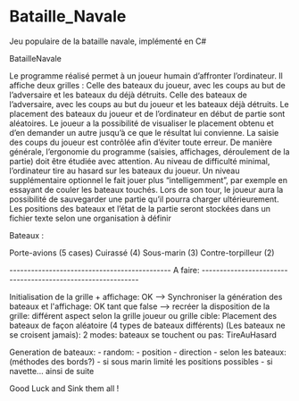 # Bataille_Navale
Jeu populaire de la bataille navale, implémenté en C#

BatailleNavale

Le programme réalisé permet à un joueur humain d’affronter l’ordinateur. Il affiche deux grilles : Celle des bateaux du joueur, avec les coups au but de l’adversaire et les bateaux du déjà détruits. Celle des bateaux de l’adversaire, avec les coups au but du joueur et les bateaux déjà détruits. Le placement des bateaux du joueur et de l’ordinateur en début de partie sont aléatoires. Le joueur a la possibilité de visualiser le placement obtenu et d’en demander un autre jusqu’à ce que le résultat lui convienne. La saisie des coups du joueur est contrôlée afin d’éviter toute erreur. De manière générale, l’ergonomie du programme (saisies, affichages, déroulement de la partie) doit être étudiée avec attention. Au niveau de difficulté minimal, l’ordinateur tire au hasard sur les bateaux du joueur. Un niveau supplémentaire optionnel le fait jouer plus “intelligemment”, par exemple en essayant de couler les bateaux touchés. Lors de son tour, le joueur aura la possibilité de sauvegarder une partie qu’il pourra charger ultérieurement. Les positions des bateaux et l’état de la partie seront stockées dans un fichier texte selon une organisation à définir

Bateaux :

  Porte-avions (5 cases)
  Cuirassé (4)
  Sous-marin (3)
  Contre-torpilleur (2)


--------------------------------------------- A faire: ------------------------------------------------------------

Initialisation de la grille + affichage: OK
  --> Synchroniser la génération des bateaux et l'affichage: OK
tant que false --> recréer la disposition de la grille:
différent aspect selon la grille joueur ou grille cible:
Placement des bateaux de façon aléatoire (4 types de bateaux différents) (Les bateaux ne se croisent jamais): 
2 modes: bateaux se touchent ou pas: 
TireAuHasard

  Generation de bateaux:
    - random:
      - position
      - direction
    - selon les bateaux: (méthodes des bords?)
        - si sous marin limité les positions possibles
        - si navette... ainsi de suite
        
        
Good Luck and Sink them all !
